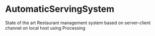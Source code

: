 # AutomaticServingSystem
State of the art Restaurant management system based on server-client channel on local host using Processing
